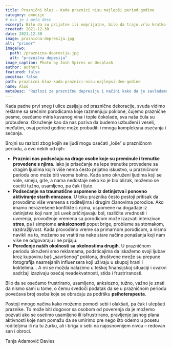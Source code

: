 ```yaml
---
title: Praznični bluz - Kada praznici nisu najlepši period godine
category: emocije
# ovo je i meta desc
excerpt: Bilo da su prijatne ili neprijatne, bilo da traju vrlo kratko ili duže, naše emocije su ogroman izvor informacija.
created: 2021-12-30
date: 2021.12.30
image: praznicna-depresija.jpg
alt: "primer"
imageTwo:
  path: /praznicna-depresija.jpg
  alt: "praznična depesija"
image_caption: Photo by Josh Spires on Unsplash
author: author1
featured: false
pocetna: false
path: praznicni-bluz-kada-praznici-nisu-najlepsi-deo-godine
name: Aloo
metaDesc: "Razlozi za prazničnu depresiju i načini kako da je savladamo. Sami ili psihoterapijom"
---
```



Kada padne prvi sneg i ulice zasijaju od praznične dekoracije, svuda vidimo reklame sa srećnim porodicama koje razmenjuju poklone, čujemo praznične pesme, osećamo miris kuvanog vina i tople čokolade, sva naša čula su probuđena. Okruženje kao da nas poziva da budemo uzbuđeni i veseli, međutim, ovaj period godine može probuditi i mnoga kompleksna osećanja i sećanja.

Brojni su razlozi zbog kojih se ljudi mogu osećati „loše“ u prazničnom periodu, a evo nekih od njih:

- **Praznici nas podsećaju na drage osobe koje su preminule i trenutke provedene s njima**. Iako je prisećanje na lepe trenutke provedene sa dragim ljudima kojih više nema često prijatno iskustvo, u prazničnom periodu ono može biti veoma bolno. Kada smo okruženi ljudima koji se vole, smeju, grle, a nama nedostaje neko ko je bio blizak, možemo se osetiti tužno, usamljeno, pa čak i ljuto.
- **Podsećanje na traumatične uspomene iz detinjstva i ponovno aktiviranje starih obrazaca**. U toku praznika često postoji pritisak da provodimo više vremena s roditeljima i drugim članovima porodice. Ako imamo nerazrešene konflikte s njima, uspomene na događaje iz detinjstva koji nam još uvek pričinjavaju bol, različite vrednosti i uverenja, provođenje vremena sa porodicom može izazvati intenzivan **stres**, pa i simptome **anksioznosti** poput brige, probleme sa stomakom, razdražljivost. Kada provodimo vreme sa primarnom porodicom, a nismo navikli na to, možemo se vratiti na neke stare načine ponašanja koji nam više ne odgovaraju i ne prijaju.
- **Poređenje naših okolnosti sa okolnostima drugih**. U prazničnom periodu okruženi smo reklamama, podsticajima da iskažemo svoji ljubav kroz kupovinu baš „savršenog“ poklona, društvene mreže su prepune fotografija nasmejanih influensera koji uživaju u skupoj hrani i koktelima… A mi se možda nalazimo u teškoj finansijskoj situaciji i ovakvi sadržaji izazivaju osećaj neadekvatnosti, stida i frustriranosti. 

Bilo da se osećamo frustrirano, usamljeno, anksiozno, tužno, važno je znati da nismo sami u tome, o čemu svedoči podatak da se u prazničnom periodu povećava broj osoba koje se obraćaju za podršku **psihoterapeuta**. 

Postoji mnogo načina kako možemo pomoći sebi i olakšati, pa čak i ulepšati praznike. To može biti dogovor sa osobom od poverenja da je možemo pozvati ako se osetimo usamljeno ili isfrustrirano, pravljenje jasnog plana aktivnosti koje nam pomažu da se umirimo pre nego što odemo u posetu roditeljima ili na tu žurku, ali i briga o sebi na najosnovnijem nivou – redovan san i obroci. 


Tanja Adamović Davies
